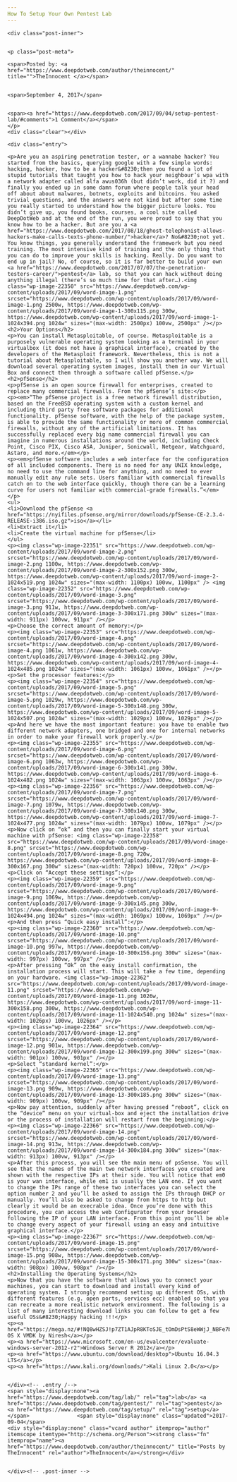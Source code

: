 ```yaml
---
How To Setup Your Own Pentest Lab
---
```

<article class="post-listing post-22346 post type-post status-publish format-standard has-post-thumbnail hentry category-deepdot-news tag-lab tag-pentest tag-setup">
    
    <div class="post-inner">
    
    
    <p class="post-meta">
    
    <span>Posted by: <a href="https://www.deepdotweb.com/author/theinnocent/" title="">TheInnocent </a></span>
    
    
    <span>September 4, 2017</span>
    
    
    <span><a href="https://www.deepdotweb.com/2017/09/04/setup-pentest-lab/#comments">1 Comment</a></span>
    </p>
    <div class="clear"></div>
    
    <div class="entry">
    
    <p>Are you an aspiring penetration tester, or a wannabe hacker? You started from the basics, querying google with a few simple words: hacking, hacker, how to be a hacker&#8230;then you found a lot of stupid tutorials that taught you how to hack your neighbour’s wpa with a network adapter called alfa awus036h (but didn’t work, did it ?) and finally you ended up in some damn forum where people talk your head off about about malwares, botnets, exploits and bitcoins. You asked trivial questions, and the answers were not kind but after some time you really started to understand how the bigger picture looks. You didn’t give up, you found books, courses, a cool site called DeepDotWeb and at the end of the run, you were proud to say that you know how to be a hacker. But are you a <a href="https://www.deepdotweb.com/2017/08/18/ghost-telephonist-allows-hackers-make-calls-texts-phone-number/">hacker</a>? No&#8230;not yet. You know things, you generally understand the framework but you need training. The most intensive kind of training and the only thing that you can do to improve your skills is hacking. Really. Do you want to end up in jail? No, of course, so it is far better to build your own <a href="https://www.deepdotweb.com/2017/07/07/the-penetration-testers-career/">pentest</a> lab, so that you can hack without doing anything illegal (there’s so much time for that after…).<img class="wp-image-22350" src="https://www.deepdotweb.com/wp-content/uploads/2017/09/word-image-1.png" srcset="https://www.deepdotweb.com/wp-content/uploads/2017/09/word-image-1.png 2500w, https://www.deepdotweb.com/wp-content/uploads/2017/09/word-image-1-300x115.png 300w, https://www.deepdotweb.com/wp-content/uploads/2017/09/word-image-1-1024x394.png 1024w" sizes="(max-width: 2500px) 100vw, 2500px" /></p>
    <h2>Your Options</h2>
    <p>You can install Metasploitable, of course. Metasploitable is a purposely vulnerable operating system looking as a terminal in your virtualbox (it does not have a graphical interface), created by the developers of the Metasploit framework. Nevertheless, this is not a tutorial about Metasploitable, so I will show you another way. We will download several operating system images, install them in our Virtual Box and connect them through a software called pfSense.</p>
    <h2>pfSense</h2>
    <p>pfSense is an open source firewall for enterprises, created to replace many commercial firewalls. From the pfSense’s site:</p>
    <p><em>“The pfSense project is a free network firewall distribution, based on the FreeBSD operating system with a custom kernel and including third party free software packages for additional functionality. pfSense software, with the help of the package system, is able to provide the same functionality or more of common commercial firewalls, without any of the artificial limitations. It has successfully replaced every big name commercial firewall you can imagine in numerous installations around the world, including Check Point, Cisco PIX, Cisco ASA, Juniper, Sonicwall, Netgear, Watchguard, Astaro, and more.</em></p>
    <p><em>pfSense software includes a web interface for the configuration of all included components. There is no need for any UNIX knowledge, no need to use the command line for anything, and no need to ever manually edit any rule sets. Users familiar with commercial firewalls catch on to the web interface quickly, though there can be a learning curve for users not familiar with commercial-grade firewalls.”</em></p>
    <ul>
    <li>Download the pfSense <a href="https://nyifiles.pfsense.org/mirror/downloads/pfSense-CE-2.3.4-RELEASE-i386.iso.gz">iso</a></li>
    <li>Extract it</li>
    <li>Create the virtual machine for pfSense</li>
    </ul>
    <p><img class="wp-image-22351" src="https://www.deepdotweb.com/wp-content/uploads/2017/09/word-image-2.png" srcset="https://www.deepdotweb.com/wp-content/uploads/2017/09/word-image-2.png 1100w, https://www.deepdotweb.com/wp-content/uploads/2017/09/word-image-2-300x152.png 300w, https://www.deepdotweb.com/wp-content/uploads/2017/09/word-image-2-1024x519.png 1024w" sizes="(max-width: 1100px) 100vw, 1100px" /> <img class="wp-image-22352" src="https://www.deepdotweb.com/wp-content/uploads/2017/09/word-image-3.png" srcset="https://www.deepdotweb.com/wp-content/uploads/2017/09/word-image-3.png 911w, https://www.deepdotweb.com/wp-content/uploads/2017/09/word-image-3-300x171.png 300w" sizes="(max-width: 911px) 100vw, 911px" /></p>
    <p>Choose the correct amount of memory:</p>
    <p><img class="wp-image-22353" src="https://www.deepdotweb.com/wp-content/uploads/2017/09/word-image-4.png" srcset="https://www.deepdotweb.com/wp-content/uploads/2017/09/word-image-4.png 1061w, https://www.deepdotweb.com/wp-content/uploads/2017/09/word-image-4-300x142.png 300w, https://www.deepdotweb.com/wp-content/uploads/2017/09/word-image-4-1024x485.png 1024w" sizes="(max-width: 1061px) 100vw, 1061px" /></p>
    <p>Set the processor features:</p>
    <p><img class="wp-image-22354" src="https://www.deepdotweb.com/wp-content/uploads/2017/09/word-image-5.png" srcset="https://www.deepdotweb.com/wp-content/uploads/2017/09/word-image-5.png 1029w, https://www.deepdotweb.com/wp-content/uploads/2017/09/word-image-5-300x148.png 300w, https://www.deepdotweb.com/wp-content/uploads/2017/09/word-image-5-1024x507.png 1024w" sizes="(max-width: 1029px) 100vw, 1029px" /></p>
    <p>And here we have the most important feature: you have to enable two different network adapters, one bridged and one for internal networks in order to make your firewall work properly.</p>
    <p><img class="wp-image-22355" src="https://www.deepdotweb.com/wp-content/uploads/2017/09/word-image-6.png" srcset="https://www.deepdotweb.com/wp-content/uploads/2017/09/word-image-6.png 1063w, https://www.deepdotweb.com/wp-content/uploads/2017/09/word-image-6-300x141.png 300w, https://www.deepdotweb.com/wp-content/uploads/2017/09/word-image-6-1024x482.png 1024w" sizes="(max-width: 1063px) 100vw, 1063px" /></p>
    <p><img class="wp-image-22356" src="https://www.deepdotweb.com/wp-content/uploads/2017/09/word-image-7.png" srcset="https://www.deepdotweb.com/wp-content/uploads/2017/09/word-image-7.png 1079w, https://www.deepdotweb.com/wp-content/uploads/2017/09/word-image-7-300x140.png 300w, https://www.deepdotweb.com/wp-content/uploads/2017/09/word-image-7-1024x477.png 1024w" sizes="(max-width: 1079px) 100vw, 1079px" /></p>
    <p>Now click on “ok” and then you can finally start your virtual machine with pfSense: <img class="wp-image-22358" src="https://www.deepdotweb.com/wp-content/uploads/2017/09/word-image-8.png" srcset="https://www.deepdotweb.com/wp-content/uploads/2017/09/word-image-8.png 720w, https://www.deepdotweb.com/wp-content/uploads/2017/09/word-image-8-300x167.png 300w" sizes="(max-width: 720px) 100vw, 720px" /></p>
    <p>Click on “Accept these settings”:</p>
    <p><img class="wp-image-22359" src="https://www.deepdotweb.com/wp-content/uploads/2017/09/word-image-9.png" srcset="https://www.deepdotweb.com/wp-content/uploads/2017/09/word-image-9.png 1069w, https://www.deepdotweb.com/wp-content/uploads/2017/09/word-image-9-300x145.png 300w, https://www.deepdotweb.com/wp-content/uploads/2017/09/word-image-9-1024x494.png 1024w" sizes="(max-width: 1069px) 100vw, 1069px" /></p>
    <p>And then press “Quick easy install”:</p>
    <p><img class="wp-image-22360" src="https://www.deepdotweb.com/wp-content/uploads/2017/09/word-image-10.png" srcset="https://www.deepdotweb.com/wp-content/uploads/2017/09/word-image-10.png 997w, https://www.deepdotweb.com/wp-content/uploads/2017/09/word-image-10-300x156.png 300w" sizes="(max-width: 997px) 100vw, 997px" /></p>
    <p>After pressing “Ok” on the easy install confirmation, the installation process will start. This will take a few time, depending on your hardware. <img class="wp-image-22362" src="https://www.deepdotweb.com/wp-content/uploads/2017/09/word-image-11.png" srcset="https://www.deepdotweb.com/wp-content/uploads/2017/09/word-image-11.png 1026w, https://www.deepdotweb.com/wp-content/uploads/2017/09/word-image-11-300x158.png 300w, https://www.deepdotweb.com/wp-content/uploads/2017/09/word-image-11-1024x540.png 1024w" sizes="(max-width: 1026px) 100vw, 1026px" /></p>
    <p><img class="wp-image-22364" src="https://www.deepdotweb.com/wp-content/uploads/2017/09/word-image-12.png" srcset="https://www.deepdotweb.com/wp-content/uploads/2017/09/word-image-12.png 901w, https://www.deepdotweb.com/wp-content/uploads/2017/09/word-image-12-300x199.png 300w" sizes="(max-width: 901px) 100vw, 901px" /></p>
    <p>Select “standard kernel”:</p>
    <p><img class="wp-image-22365" src="https://www.deepdotweb.com/wp-content/uploads/2017/09/word-image-13.png" srcset="https://www.deepdotweb.com/wp-content/uploads/2017/09/word-image-13.png 909w, https://www.deepdotweb.com/wp-content/uploads/2017/09/word-image-13-300x185.png 300w" sizes="(max-width: 909px) 100vw, 909px" /></p>
    <p>Now pay attention, suddenly after having pressed “reboot”, click on the “device” menu on your virtual-box and eject the installation drive or the process of installation will restart from the beginning:</p>
    <p><img class="wp-image-22366" src="https://www.deepdotweb.com/wp-content/uploads/2017/09/word-image-14.png" srcset="https://www.deepdotweb.com/wp-content/uploads/2017/09/word-image-14.png 913w, https://www.deepdotweb.com/wp-content/uploads/2017/09/word-image-14-300x184.png 300w" sizes="(max-width: 913px) 100vw, 913px" /></p>
    <p>After this process, you will see the main menu of psSense. You will see that the names of the main two network interfaces you created are shown with the respective IPs at their side. You will notice that em0 is your wan interface, while em1 is usually the LAN one. If you want to change the IPs range of these two interfaces you can select the option number 2 and you’ll be asked to assign the IPs through DHCP or manually. You’ll also be asked to change from https to http but clearly it would be an execrable idea. Once you’re done with this procedure, you can access the web Configurator from your browser following the IP of your LAN interface. From this point you’ll be able to change every aspect of your firewall using an easy and intuitive graphical interface.</p>
    <p><img class="wp-image-22367" src="https://www.deepdotweb.com/wp-content/uploads/2017/09/word-image-15.png" srcset="https://www.deepdotweb.com/wp-content/uploads/2017/09/word-image-15.png 908w, https://www.deepdotweb.com/wp-content/uploads/2017/09/word-image-15-300x171.png 300w" sizes="(max-width: 908px) 100vw, 908px" /></p>
    <h2>Installing the Operating Systems</h2>
    <p>Now that you have the software that allows you to connect your machines, you can start to download and install every kind of operating system. I strongly recommend setting up different OSs, with different features (e.g. open ports, services ecc) enabled so that you can recreate a more realistic network environment. The following is a list of many interesting download links you can follow to get a few useful OSs&#8230;Happy hacking !!!</p>
    <p><a href="https://mega.nz/#!NQ8wHZSJ!p7ZT1AJpR8KToSJE_tOmDsPtS8eWWjJ_NBFe7bK5qRg">Mac OS X VMDK by Niresh</a></p>
    <p><a href="https://www.microsoft.com/en-us/evalcenter/evaluate-windows-server-2012-r2">Windows Server R 2012</a></p>
    <p><a href="https://www.ubuntu.com/download/desktop">Ubuntu 16.04.3 LTS</a></p>
    <p><a href="https://www.kali.org/downloads/">Kali Linux 2.0</a></p>
    
    
    </div><!-- .entry /-->
    <span style="display:none"><a href="https://www.deepdotweb.com/tag/lab/" rel="tag">lab</a> <a href="https://www.deepdotweb.com/tag/pentest/" rel="tag">pentest</a> <a href="https://www.deepdotweb.com/tag/setup/" rel="tag">setup</a></span>				<span style="display:none" class="updated">2017-09-04</span>
    <div style="display:none" class="vcard author" itemprop="author" itemscope itemtype="http://schema.org/Person"><strong class="fn" itemprop="name"><a href="https://www.deepdotweb.com/author/theinnocent/" title="Posts by TheInnocent" rel="author">TheInnocent</a></strong></div>
    
    
    </div><!-- .post-inner -->
</article><!-- .post-listing -->

